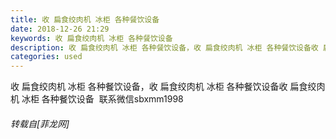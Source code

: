 ```yaml
---
title: 收 扁食绞肉机 冰柜 各种餐饮设备
date: 2018-12-26 21:29
keywords: 收 扁食绞肉机 冰柜 各种餐饮设备
description: 收 扁食绞肉机 冰柜 各种餐饮设备，收 扁食绞肉机 冰柜 各种餐饮设备收 扁食绞肉机 冰柜 各种餐饮设备  联系微信sbxmm1998
categories: used
---
```

<td class="t_f" id="postmessage_2572558">

收 扁食绞肉机 冰柜 各种餐饮设备，收 扁食绞肉机 冰柜 各种餐饮设备收 扁食绞肉机 冰柜 各种餐饮设备  联系微信sbxmm1998</td>
###### 转载自[菲龙网]